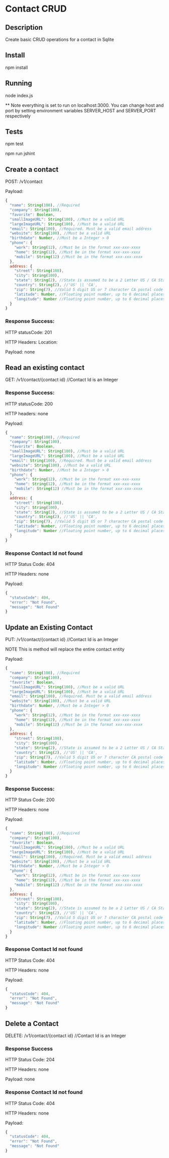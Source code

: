 # Contact CRUD
## Description
Create basic CRUD operations for a contact in Sqlite

## Install
npm install

## Running
node index.js

** Note everything is set to run on localhost:3000. You can change host and port by setting environment variables SERVER_HOST and SERVER_PORT respectively

## Tests
npm test

npm run jshint

## Create a contact
POST: /v1/contact

Payload:
```javascript
{
  "name": String(100), //Required
  "company": String(100),
  "favorite": Boolean,
  "smallImageURL": String(100), //Must be a valid URL
  "largeImageURL": String(100), //Must be a valid URL
  "email": String(100), //Required. Must be a valid email address
  "website": String(100), //Must be a valid URL
  "birthdate": Number, //Must be a Integer > 0
  "phone": {
    "work": String(12), //Must be in the format xxx-xxx-xxxx
    "home": String(12), //Must be in the format xxx-xxx-xxxx
    "mobile": String(12) //Must be in the format xxx-xxx-xxxx
  },
  address: {
    "street": String(100),
    "city": String(100),
    "state": String(2), //State is assumed to be a 2 Letter US / CA State Abbreviation. I.e. '33333' Or 'A12-B34' Or 'A12 B34'
    "country": String(2), //'US' || 'CA',
    "zip": String(7), //Valid 5 digit US or 7 character CA postal code
    "latitude": Number, //Floating point number, up to 6 decimal places
    "longitude": Number //Floating point number, up to 6 decimal places
  }
}
```
### Response Success:
HTTP statusCode: 201

HTTP Headers: Location: <URI to Resource>

Payload: none


## Read an existing contact
GET: /v1/contact/{contact id} //Contact Id is an Integer

### Response Success:

HTTP statusCode: 200

HTTP headers: none

Payload:
```javascript
{
  "name": String(100), //Required
  "company": String(100),
  "favorite": Boolean,
  "smallImageURL": String(100), //Must be a valid URL
  "largeImageURL": String(100), //Must be a valid URL
  "email": String(100), //Required. Must be a valid email address
  "website": String(100), //Must be a valid URL
  "birthdate": Number, //Must be a Integer > 0
  "phone": {
    "work": String(12), //Must be in the format xxx-xxx-xxxx
    "home": String(12), //Must be in the format xxx-xxx-xxxx
    "mobile": String(12) //Must be in the format xxx-xxx-xxxx
  },
  address: {
    "street": String(100),
    "city": String(100),
    "state": String(2), //State is assumed to be a 2 Letter US / CA State Abbreviation. I.e. '33333' Or 'A12-B34' Or 'A12 B34'
    "country": String(2), //'US' || 'CA',
    "zip": String(7), //Valid 5 digit US or 7 character CA postal code
    "latitude": Number, //Floating point number, up to 6 decimal places
    "longitude": Number //Floating point number, up to 6 decimal places
  }
}
```

### Response Contact Id not found
HTTP Status Code: 404

HTTP Headers: none

Payload:
```javascript
{
  "statusCode": 404,
  "error": "Not Found",
  "message": "Not Found"
}
```

## Update an Existing Contact
PUT: /v1/contact/{contact id} //Contact Id is an Integer

NOTE This is method will replace the entire contact entity

Payload:
```javascript
{
  "name": String(100), //Required
  "company": String(100),
  "favorite": Boolean,
  "smallImageURL": String(100), //Must be a valid URL
  "largeImageURL": String(100), //Must be a valid URL
  "email": String(100), //Required. Must be a valid email address
  "website": String(100), //Must be a valid URL
  "birthdate": Number, //Must be a Integer > 0
  "phone": {
    "work": String(12), //Must be in the format xxx-xxx-xxxx
    "home": String(12), //Must be in the format xxx-xxx-xxxx
    "mobile": String(12) //Must be in the format xxx-xxx-xxxx
  },
  address: {
    "street": String(100),
    "city": String(100),
    "state": String(2), //State is assumed to be a 2 Letter US / CA State Abbreviation. I.e. '33333' Or 'A12-B34' Or 'A12 B34'
    "country": String(2), //'US' || 'CA',
    "zip": String(7), //Valid 5 digit US or 7 character CA postal code
    "latitude": Number, //Floating point number, up to 6 decimal places
    "longitude": Number //Floating point number, up to 6 decimal places
  }
}
```

### Response Success:
HTTP Status Code: 200

HTTP Headers: none

Payload:
```javascript
{
  "name": String(100), //Required
  "company": String(100),
  "favorite": Boolean,
  "smallImageURL": String(100), //Must be a valid URL
  "largeImageURL": String(100), //Must be a valid URL
  "email": String(100), //Required. Must be a valid email address
  "website": String(100), //Must be a valid URL
  "birthdate": Number, //Must be a Integer > 0
  "phone": {
    "work": String(12), //Must be in the format xxx-xxx-xxxx
    "home": String(12), //Must be in the format xxx-xxx-xxxx
    "mobile": String(12) //Must be in the format xxx-xxx-xxxx
  },
  address: {
    "street": String(100),
    "city": String(100),
    "state": String(2), //State is assumed to be a 2 Letter US / CA State Abbreviation. I.e. '33333' Or 'A12-B34' Or 'A12 B34'
    "country": String(2), //'US' || 'CA',
    "zip": String(7), //Valid 5 digit US or 7 character CA postal code
    "latitude": Number, //Floating point number, up to 6 decimal places
    "longitude": Number //Floating point number, up to 6 decimal places
  }
}
```

### Response Contact Id not found
HTTP Status Code: 404

HTTP Headers: none

Payload:
```javascript
{
  "statusCode": 404,
  "error": "Not Found",
  "message": "Not Found"
}
```

## Delete a Contact
DELETE: /v1/contact/{contact id} //Contact Id is an Integer

### Response Success
HTTP Status Code: 204

HTTP Headers: none

Payload: none


### Response Contact Id not found
HTTP Status Code: 404

HTTP Headers: none

Payload:
```javascript
{
  "statusCode": 404,
  "error": "Not Found",
  "message": "Not Found"
}
```

